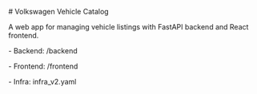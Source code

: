 \# Volkswagen Vehicle Catalog

A web app for managing vehicle listings with FastAPI backend and React frontend.

\- Backend: /backend

\- Frontend: /frontend

\- Infra: infra\_v2.yaml

